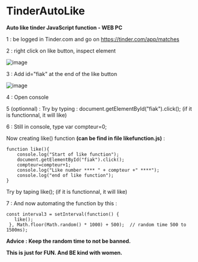 # TinderAutoLike
**Auto like tinder JavaScript function - WEB PC**


1 : be logged in Tinder.com and go on https://tinder.com/app/matches

2 : right click on like button, inspect element

![image](https://user-images.githubusercontent.com/18121247/117440689-ac5f0280-af34-11eb-828a-aed63c1e5a57.png)

3 : Add id="fiak" at the end of the like button

![image](https://user-images.githubusercontent.com/18121247/117440748-c39df000-af34-11eb-97e0-1cb630399f42.png)

4 : Open console

5 (optionnal) : Try by typing : document.getElementById("fiak").click(); 
(if it is functionnal, it will like)

6 : Still in console, type 
var compteur=0;

Now creating like() function **(can be find in file likefunction.js)** :
```
function like(){
    console.log("Start of like function");
    document.getElementById("fiak").click();
    compteur=compteur+1;
    console.log("Like number **** " + compteur +" ****");
    console.log("end of like function");
}
```

Try by taping like(); (if it is functionnal, it will like)

7 : And now automating the function by this :
```
const interval3 = setInterval(function() {
   like();
 }, Math.floor(Math.random() * 1000) + 500);  // random time 500 to 1500ms);
```

**Advice : Keep the random time to not be banned.**

**This is just for FUN. And BE kind with women.**
